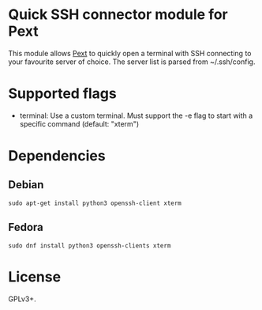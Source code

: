 # Quick SSH connector module for Pext
This module allows [Pext](https://github.com/Pext/Pext) to quickly open a
terminal with SSH connecting to your favourite server of choice. The server
list is parsed from ~/.ssh/config.

# Supported flags
- terminal: Use a custom terminal. Must support the -e flag to start with a specific command (default: "xterm")

# Dependencies
## Debian

    sudo apt-get install python3 openssh-client xterm

## Fedora

    sudo dnf install python3 openssh-clients xterm

# License
GPLv3+.
